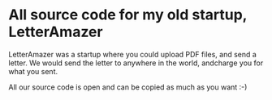 # All source code for my old startup, LetterAmazer

LetterAmazer was a startup where you could upload PDF files, and send a letter. We would send the letter to anywhere in the world, andcharge you for what you sent.

All our source code is open and can be copied as much as you want :-)
